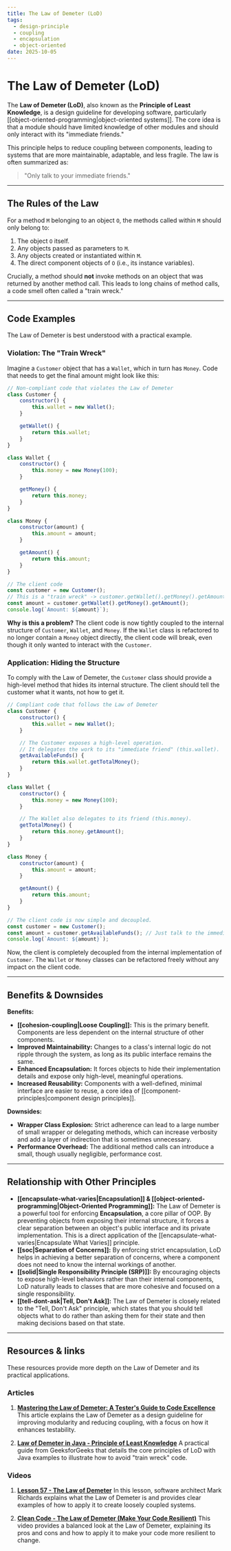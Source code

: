 ```yaml
---
title: The Law of Demeter (LoD)
tags:
  - design-principle
  - coupling
  - encapsulation
  - object-oriented
date: 2025-10-05
---
```

# The Law of Demeter (LoD)

The **Law of Demeter (LoD)**, also known as the **Principle of Least Knowledge**, is a design guideline for developing software, particularly [[object-oriented-programming|object-oriented systems]]. The core idea is that a module should have limited knowledge of other modules and should only interact with its "immediate friends."

This principle helps to reduce coupling between components, leading to systems that are more maintainable, adaptable, and less fragile. The law is often summarized as:

> "Only talk to your immediate friends."

---

## The Rules of the Law

For a method `M` belonging to an object `O`, the methods called within `M` should only belong to:

1.  The object `O` itself.
2.  Any objects passed as parameters to `M`.
3.  Any objects created or instantiated within `M`.
4.  The direct component objects of `O` (i.e., its instance variables).

Crucially, a method should **not** invoke methods on an object that was returned by another method call. This leads to long chains of method calls, a code smell often called a "train wreck."

---

## Code Examples

The Law of Demeter is best understood with a practical example.

### Violation: The "Train Wreck"

Imagine a `Customer` object that has a `Wallet`, which in turn has `Money`. Code that needs to get the final amount might look like this:

```javascript
// Non-compliant code that violates the Law of Demeter
class Customer {
    constructor() {
        this.wallet = new Wallet();
    }

    getWallet() {
        return this.wallet;
    }
}

class Wallet {
    constructor() {
        this.money = new Money(100);
    }

    getMoney() {
        return this.money;
    }
}

class Money {
    constructor(amount) {
        this.amount = amount;
    }

    getAmount() {
        return this.amount;
    }
}

// The client code
const customer = new Customer();
// This is a "train wreck" -> customer.getWallet().getMoney().getAmount()
const amount = customer.getWallet().getMoney().getAmount();
console.log(`Amount: ${amount}`);
```

**Why is this a problem?** The client code is now tightly coupled to the internal structure of `Customer`, `Wallet`, and `Money`. If the `Wallet` class is refactored to no longer contain a `Money` object directly, the client code will break, even though it only wanted to interact with the `Customer`.

### Application: Hiding the Structure

To comply with the Law of Demeter, the `Customer` class should provide a high-level method that hides its internal structure. The client should tell the customer what it wants, not how to get it.

```javascript
// Compliant code that follows the Law of Demeter
class Customer {
    constructor() {
        this.wallet = new Wallet();
    }

    // The Customer exposes a high-level operation.
    // It delegates the work to its "immediate friend" (this.wallet).
    getAvailableFunds() {
        return this.wallet.getTotalMoney();
    }
}

class Wallet {
    constructor() {
        this.money = new Money(100);
    }

    // The Wallet also delegates to its friend (this.money).
    getTotalMoney() {
        return this.money.getAmount();
    }
}

class Money {
    constructor(amount) {
        this.amount = amount;
    }

    getAmount() {
        return this.amount;
    }
}

// The client code is now simple and decoupled.
const customer = new Customer();
const amount = customer.getAvailableFunds(); // Just talk to the immediate friend!
console.log(`Amount: ${amount}`);
```
Now, the client is completely decoupled from the internal implementation of `Customer`. The `Wallet` or `Money` classes can be refactored freely without any impact on the client code.

---

## Benefits & Downsides

**Benefits:**

-   **[[cohesion-coupling|Loose Coupling]]:** This is the primary benefit. Components are less dependent on the internal structure of other components.
-   **Improved Maintainability:** Changes to a class's internal logic do not ripple through the system, as long as its public interface remains the same.
-   **Enhanced Encapsulation:** It forces objects to hide their implementation details and expose only high-level, meaningful operations.
-   **Increased Reusability:** Components with a well-defined, minimal interface are easier to reuse, a core idea of [[component-principles|component design principles]].

**Downsides:**

-   **Wrapper Class Explosion:** Strict adherence can lead to a large number of small wrapper or delegating methods, which can increase verbosity and add a layer of indirection that is sometimes unnecessary.
-   **Performance Overhead:** The additional method calls can introduce a small, though usually negligible, performance cost.

---

## Relationship with Other Principles

-   **[[encapsulate-what-varies|Encapsulation]] & [[object-oriented-programming|Object-Oriented Programming]]:** The Law of Demeter is a powerful tool for enforcing **Encapsulation**, a core pillar of OOP. By preventing objects from exposing their internal structure, it forces a clear separation between an object's public interface and its private implementation. This is a direct application of the [[encapsulate-what-varies|Encapsulate What Varies]] principle.
-   **[[soc|Separation of Concerns]]:** By enforcing strict encapsulation, LoD helps in achieving a better separation of concerns, where a component does not need to know the internal workings of another.
-   **[[solid|Single Responsibility Principle (SRP)]]:** By encouraging objects to expose high-level behaviors rather than their internal components, LoD naturally leads to classes that are more cohesive and focused on a single responsibility.
-   **[[tell-dont-ask|Tell, Don't Ask]]:** The Law of Demeter is closely related to the "Tell, Don't Ask" principle, which states that you should tell objects what to do rather than asking them for their state and then making decisions based on that state.

---

## Resources & links

These resources provide more depth on the Law of Demeter and its practical applications.

### Articles

1.  **[Mastering the Law of Demeter: A Tester's Guide to Code Excellence](https://daniel-delimata.medium.com/mastering-the-law-of-demeter-a-testers-guide-to-code-excellence-52b91df658ad)**
    This article explains the Law of Demeter as a design guideline for improving modularity and reducing coupling, with a focus on how it enhances testability.

2.  **[Law of Demeter in Java - Principle of Least Knowledge](https://www.geeksforgeeks.org/java/law-of-demeter-in-java-principle-of-least-knowledge/)**
    A practical guide from GeeksforGeeks that details the core principles of LoD with Java examples to illustrate how to avoid "train wreck" code.

### Videos

1.  **[Lesson 57 - The Law of Demeter](https://www.youtube.com/watch?v=L60bB4ekIpI)**
    In this lesson, software architect Mark Richards explains what the Law of Demeter is and provides clear examples of how to apply it to create loosely coupled systems.

2.  **[Clean Code - The Law of Demeter (Make Your Code Resilient)](https://www.youtube.com/watch?v=ad9aHgO907g)**
    This video provides a balanced look at the Law of Demeter, explaining its pros and cons and how to apply it to make your code more resilient to change.

